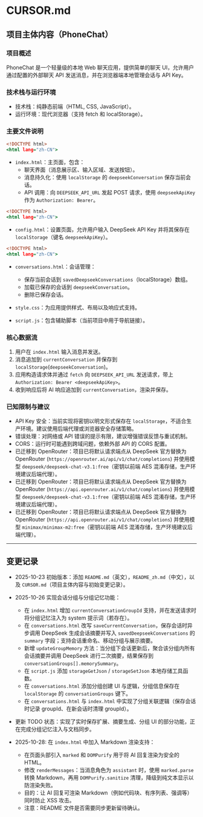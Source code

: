 # CURSOR.md

## 项目主体内容（PhoneChat）

### 项目概述

PhoneChat 是一个轻量级的本地 Web 聊天应用，提供简单的聊天 UI，允许用户通过配置的外部聊天 API 发送消息，并在浏览器端本地管理会话与 API Key。

### 技术栈与运行环境

- 技术栈：纯静态前端（HTML, CSS, JavaScript）。
- 运行环境：现代浏览器（支持 fetch 和 localStorage）。

### 主要文件说明

```1:1:index.html
<!DOCTYPE html>
<html lang="zh-CN">
```
- `index.html`：主页面，包含：
  - 聊天界面（消息展示区、输入区域、发送按钮）。
  - 消息持久化：使用 `localStorage` 的 `deepseekConversation` 保存当前会话。
  - API 调用：向 `DEEPSEEK_API_URL` 发起 POST 请求，使用 `deepseekApiKey` 作为 `Authorization: Bearer`。

```1:1:config.html
<!DOCTYPE html>
<html lang="zh-CN">
```
- `config.html`：设置页面，允许用户输入 DeepSeek API Key 并将其保存在 `localStorage`（键名 `deepseekApiKey`）。

```1:1:conversations.html
<!DOCTYPE html>
<html lang="zh-CN">
```
- `conversations.html`：会话管理：
  - 保存当前会话到 `savedDeepseekConversations`（localStorage）数组。
  - 加载已保存的会话到 `deepseekConversation`。
  - 删除已保存会话。

- `style.css`：为应用提供样式、布局以及响应式支持。
- `script.js`：包含辅助脚本（当前项目中用于导航链接）。

### 核心数据流

1. 用户在 `index.html` 输入消息并发送。
2. 消息追加到 `currentConversation` 并保存到 `localStorage`(`deepseekConversation`)。
3. 应用构造请求体并通过 `fetch` 向 `DEEPSEEK_API_URL` 发送请求，带上 `Authorization: Bearer <deepseekApiKey>`。
4. 收到响应后将 AI 响应追加到 `currentConversation`，渲染并保存。

### 已知限制与建议

- API Key 安全：当前实现将密钥以明文形式保存在 `localStorage`，不适合生产环境。建议使用后端代理或浏览器安全存储策略。
- 错误处理：对网络或 API 错误的提示有限，建议增强错误反馈与重试机制。
- CORS：运行时可能遇到跨域问题，依赖外部 API 的 CORS 配置。
 - 已迁移到 OpenRouter：项目已将默认请求端点从 DeepSeek 官方替换为 OpenRouter (`https://openrouter.ai/api/v1/chat/completions`) 并使用模型 `deepseek/deepseek-chat-v3.1:free`（密钥以前端 AES 混淆存储，生产环境建议后端代理）。
 - 已迁移到 OpenRouter：项目已将默认请求端点从 DeepSeek 官方替换为 OpenRouter (`https://api.openrouter.ai/v1/chat/completions`) 并使用模型 `deepseek/deepseek-chat-v3.1:free`（密钥以前端 AES 混淆存储，生产环境建议后端代理）。
 - 已迁移到 OpenRouter：项目已将默认请求端点从 DeepSeek 官方替换为 OpenRouter (`https://api.openrouter.ai/v1/chat/completions`) 并使用模型 `minimax/minimax-m2:free`（密钥以前端 AES 混淆存储，生产环境建议后端代理）。

---

## 变更记录

- 2025-10-23 初始版本：添加 `README.md`（英文），`README_zh.md`（中文），以及 `CURSOR.md`（项目主体内容与初始变更记录）。
 - 2025-10-26 实现会话分组与分组记忆功能：
   - 在 `index.html` 增加 `currentConversationGroupId` 支持，并在发送请求时将分组记忆注入为 system 提示词（若存在）。
   - 在 `conversations.html` 改写 `saveCurrentConversation`，保存会话时异步调用 DeepSeek 生成会话摘要并写入 `savedDeepseekConversations` 的 `summary` 字段；支持会话重命名、移动分组与展示摘要。
   - 新增 `updateGroupMemory` 方法：当分组下会话更新后，聚合该分组内所有会话摘要并调用 DeepSeek 进行二次摘要，结果保存到 `conversationGroups[].memorySummary`。
   - 在 `script.js` 添加 `storageGetJson` / `storageSetJson` 本地存储工具函数。
   - 在 `conversations.html` 添加分组创建 UI 与逻辑，分组信息保存在 `localStorage` 的 `conversationGroups` 键下。
   - 在 `conversations.html` 与 `index.html` 中实现了分组关联逻辑（保存会话时记录 groupId、在新会话时清理 groupId）。
  - 更新 TODO 状态：实现了实时保存扩展、摘要生成、分组 UI 的部分功能，正在完成分组记忆注入与文档同步。

- 2025-10-28: 在 `index.html` 中加入 Markdown 渲染支持：
  - 在页面头部引入 `marked` 和 `DOMPurify` 用于将 AI 回复渲染为安全的 HTML。
  - 修改 `renderMessages`：当消息角色为 `assistant` 时，使用 `marked.parse` 转换 Markdown，再用 `DOMPurify.sanitize` 清理，降级到纯文本显示以防渲染失败。
  - 目的：让 AI 回复可渲染 Markdown（例如代码块、有序列表、强调等）同时防止 XSS 攻击。
  - 注意：README 文件是否需要同步更新留待确认。